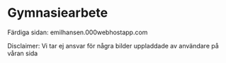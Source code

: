 # Gymnasiearbete
  Färdiga sidan: emilhansen.000webhostapp.com
 
  Disclaimer: Vi tar ej ansvar för några bilder uppladdade av användare på våran sida 